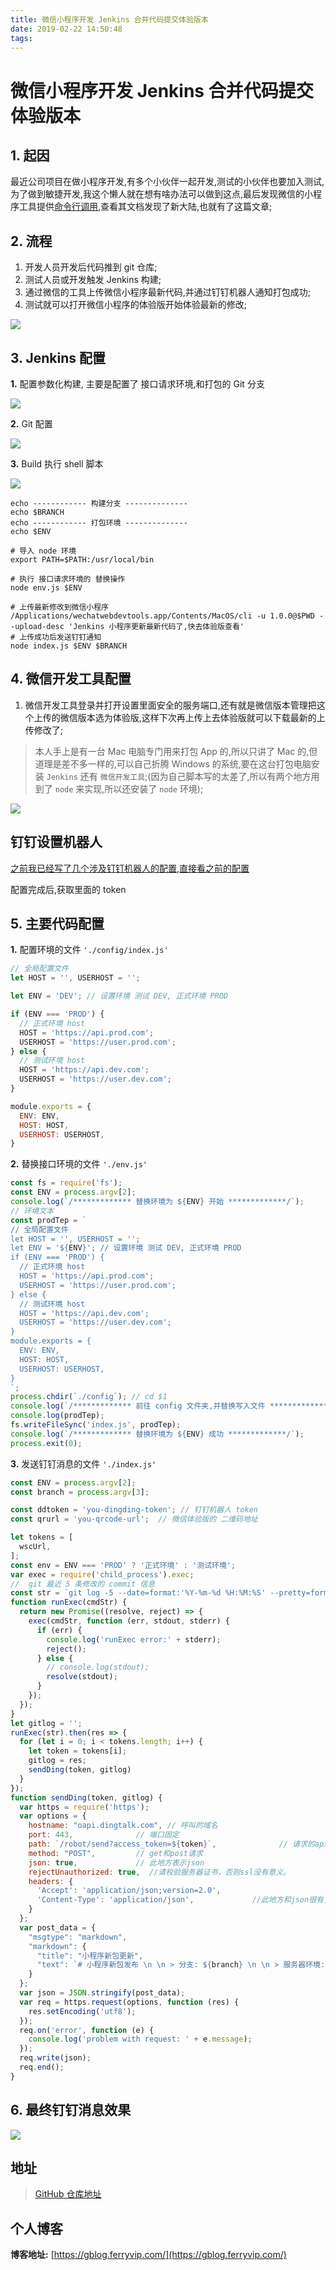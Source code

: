 ```yaml
---
title: 微信小程序开发 Jenkins 合并代码提交体验版本
date: 2019-02-22 14:50:48
tags:
---
```


# 微信小程序开发 Jenkins 合并代码提交体验版本

## 1. 起因
最近公司项目在做小程序开发,有多个小伙伴一起开发,测试的小伙伴也要加入测试,为了做到敏捷开发,我这个懒人就在想有啥办法可以做到这点,最后发现微信的小程序工具提供[命令行调用](https://developers.weixin.qq.com/miniprogram/dev/devtools/cli.html),查看其文档发现了新大陆,也就有了这篇文章;

## 2. 流程

1. 开发人员开发后代码推到 git 仓库;
2. 测试人员或开发触发 Jenkins 构建;
3. 通过微信的工具上传微信小程序最新代码,并通过钉钉机器人通知打包成功;
4. 测试就可以打开微信小程序的体验版开始体验最新的修改;

![](https://ws1.sinaimg.cn/large/8bbf0afbly1g0ge56olm3j217m0loacj.jpg)

## 3. Jenkins 配置
**1.** 配置参数化构建, 主要是配置了 接口请求环境,和打包的 Git 分支

![](https://ws1.sinaimg.cn/large/8bbf0afbly1g0gek8npfvj21ho14adk3.jpg)

**2.** Git 配置

![](https://ws1.sinaimg.cn/large/8bbf0afbly1g0gem3ja0vj21i60v8q6p.jpg)

**3.** Build 执行 shell 脚本

![](https://ws1.sinaimg.cn/large/8bbf0afbly1g0gena00thj21ik0s4adu.jpg)



```shell
echo ------------ 构建分支 --------------
echo $BRANCH 
echo ------------ 打包环境 --------------
echo $ENV

# 导入 node 环境
export PATH=$PATH:/usr/local/bin 

# 执行 接口请求环境的 替换操作
node env.js $ENV

# 上传最新修改到微信小程序
/Applications/wechatwebdevtools.app/Contents/MacOS/cli -u 1.0.0@$PWD --upload-desc 'Jenkins 小程序更新最新代码了,快去体验版查看'
# 上传成功后发送钉钉通知
node index.js $ENV $BRANCH
```

## 4. 微信开发工具配置
1. 微信开发工具登录并打开设置里面安全的服务端口,还有就是微信版本管理把这个上传的微信版本选为体验版,这样下次再上传上去体验版就可以下载最新的上传修改了;

> 本人手上是有一台 Mac 电脑专门用来打包 App 的,所以只讲了 Mac 的,但道理是差不多一样的,可以自己折腾 Windows 的系统,要在这台打包电脑安装 `Jenkins` 还有 `微信开发工具`;(因为自己脚本写的太差了,所以有两个地方用到了 `node` 来实现,所以还安装了 `node` 环境);

![](https://ws1.sinaimg.cn/large/8bbf0afbly1g0ggb5q8r8j227i1psqmv.jpg)

## 钉钉设置机器人
[之前我已经写了几个涉及钉钉机器人的配置,直接看之前的配置](https://gblog.ferryvip.com/2018/02/26/Log4js%20-%20Appenders%20%E5%BC%80%E5%8F%91,%E6%B6%88%E6%81%AF%E7%9B%B4%E5%8F%91%E9%92%89%E9%92%89%E6%9C%BA%E5%99%A8%E4%BA%BA/)

配置完成后,获取里面的 token
## 5. 主要代码配置
**1.** 配置环境的文件 `'./config/index.js'` 

```js
// 全局配置文件
let HOST = '', USERHOST = '';

let ENV = 'DEV'; // 设置环境 测试 DEV, 正式环境 PROD

if (ENV === 'PROD') {
  // 正式环境 host
  HOST = 'https://api.prod.com';
  USERHOST = 'https://user.prod.com';
} else {
  // 测试环境 host
  HOST = 'https://api.dev.com';
  USERHOST = 'https://user.dev.com';
}

module.exports = {
  ENV: ENV,
  HOST: HOST,
  USERHOST: USERHOST,
}
```

**2.** 替换接口环境的文件 `'./env.js'`

```js
const fs = require('fs');
const ENV = process.argv[2];
console.log(`/************* 替换环境为 ${ENV} 开始 *************/`);
// 环境文本
const prodTep = `
// 全局配置文件
let HOST = '', USERHOST = '';
let ENV = '${ENV}'; // 设置环境 测试 DEV, 正式环境 PROD
if (ENV === 'PROD') {
  // 正式环境 host
  HOST = 'https://api.prod.com';
  USERHOST = 'https://user.prod.com';
} else {
  // 测试环境 host
  HOST = 'https://api.dev.com';
  USERHOST = 'https://user.dev.com';
}
module.exports = {
  ENV: ENV,
  HOST: HOST,
  USERHOST: USERHOST,
}
`;
process.chdir(`./config`); // cd $1
console.log(`/************* 前往 config 文件夹,并替换写入文件 *************/`);
console.log(prodTep);
fs.writeFileSync('index.js', prodTep);
console.log(`/************* 替换环境为 ${ENV} 成功 *************/`);
process.exit(0);
```
**3.** 发送钉钉消息的文件 `'./index.js'`

```js
const ENV = process.argv[2];
const branch = process.argv[3];

const ddtoken = 'you-dingding-token'; // 钉钉机器人 token
const qrurl = 'you-qrcode-url';  // 微信体验版的 二维码地址

let tokens = [
  wscUrl,
];
const env = ENV === 'PROD' ? '正式环境' : '测试环境';
var exec = require('child_process').exec;
//  git 最近 5 条修改的 commit 信息
const str = `git log -5 --date=format:'%Y-%m-%d %H:%M:%S' --pretty=format:"* %cd - %s "`;
function runExec(cmdStr) {
  return new Promise((resolve, reject) => {
    exec(cmdStr, function (err, stdout, stderr) {
      if (err) {
        console.log('runExec error:' + stderr);
        reject();
      } else {
        // console.log(stdout);
        resolve(stdout);
      }
    });
  });
}
let gitlog = '';
runExec(str).then(res => {
  for (let i = 0; i < tokens.length; i++) {
    let token = tokens[i];
    gitlog = res;
    sendDing(token, gitlog)
  }
});
function sendDing(token, gitlog) {
  var https = require('https');
  var options = {
    hostname: "oapi.dingtalk.com", // 呼叫的域名
    port: 443,				// 端口固定
    path: `/robot/send?access_token=${token}`,				// 请求的api名称
    method: "POST",			// get和post请求
    json: true,				// 此地方表示json
    rejectUnauthorized: true,  //请校验服务器证书，否则ssl没有意义。
    headers: {
      'Accept': 'application/json;version=2.0',
      'Content-Type': 'application/json',             //此地方和json很有关联，需要注意
    }
  };
  var post_data = {
    "msgtype": "markdown",
    "markdown": {
      "title": "小程序新包更新",
      "text": `# 小程序新包发布 \n \n > 分支: ${branch} \n \n > 服务器环境: ${env} \n \n > 更新内容: \n \n ${gitlog}  \n \n > 微信扫码体验小程序: ![](${qrurl})`
    }
  };
  var json = JSON.stringify(post_data);
  var req = https.request(options, function (res) {
    res.setEncoding('utf8');
  });
  req.on('error', function (e) {
    console.log('problem with request: ' + e.message);
  });
  req.write(json);
  req.end();
}
```
## 6. 最终钉钉消息效果
![](https://ws1.sinaimg.cn/large/8bbf0afbly1g0ggu8vrcsj20ui1catej.jpg)

## 地址
> [GitHub 仓库地址](https://github.com/strawferry/weappjenkins)

## 个人博客
**博客地址:** 
[https://gblog.ferryvip.com/](https://gblog.ferryvip.com/) 




